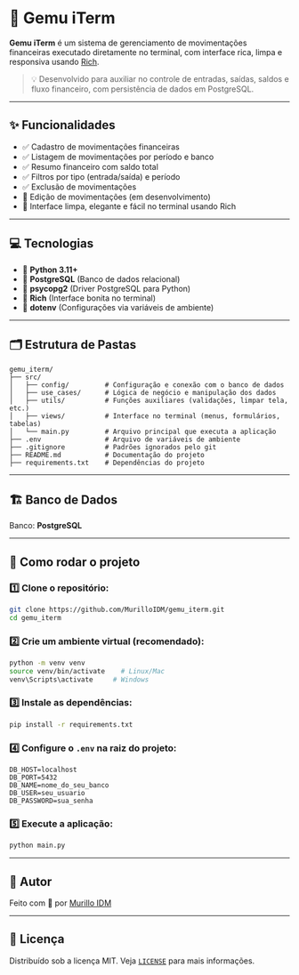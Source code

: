 # 🎯 Gemu iTerm

**Gemu iTerm** é um sistema de gerenciamento de movimentações financeiras executado diretamente no terminal, com interface rica, limpa e responsiva usando [Rich](https://rich.readthedocs.io/).

> 💡 Desenvolvido para auxiliar no controle de entradas, saídas, saldos e fluxo financeiro, com persistência de dados em PostgreSQL.

---

## ✨ Funcionalidades

- ✅ Cadastro de movimentações financeiras
- ✅ Listagem de movimentações por período e banco
- ✅ Resumo financeiro com saldo total
- ✅ Filtros por tipo (entrada/saída) e período
- ✅ Exclusão de movimentações
- 🚧 Edição de movimentações (em desenvolvimento)
- 🧹 Interface limpa, elegante e fácil no terminal usando Rich

---

## 💻 Tecnologias

- 🐍 **Python 3.11+**
- 🐘 **PostgreSQL** (Banco de dados relacional)
- 🔗 **psycopg2** (Driver PostgreSQL para Python)
- 🎨 **Rich** (Interface bonita no terminal)
- 🔐 **dotenv** (Configurações via variáveis de ambiente)

---

## 🗂️ Estrutura de Pastas

```
gemu_iterm/
├── src/
│   ├── config/         # Configuração e conexão com o banco de dados
│   ├── use_cases/      # Lógica de negócio e manipulação dos dados
│   ├── utils/          # Funções auxiliares (validações, limpar tela, etc.)
│   ├── views/          # Interface no terminal (menus, formulários, tabelas)
│   └── main.py         # Arquivo principal que executa a aplicação
├── .env                # Arquivo de variáveis de ambiente
├── .gitignore          # Padrões ignorados pelo git
├── README.md           # Documentação do projeto
├── requirements.txt    # Dependências do projeto
```

---

## 🏗️ Banco de Dados

Banco: **PostgreSQL**

---

## 🚀 Como rodar o projeto

### 1️⃣ Clone o repositório:

```bash
git clone https://github.com/MurilloIDM/gemu_iterm.git
cd gemu_iterm
```

### 2️⃣ Crie um ambiente virtual (recomendado):

```bash
python -m venv venv
source venv/bin/activate    # Linux/Mac
venv\Scripts\activate     # Windows
```

### 3️⃣ Instale as dependências:

```bash
pip install -r requirements.txt
```

### 4️⃣ Configure o `.env` na raiz do projeto:

```env
DB_HOST=localhost
DB_PORT=5432
DB_NAME=nome_do_seu_banco
DB_USER=seu_usuario
DB_PASSWORD=sua_senha
```

### 5️⃣ Execute a aplicação:

```bash
python main.py
```

---

## 🧠 Autor

Feito com 💙 por [Murillo IDM](https://github.com/MurilloIDM)

---

## 📜 Licença

Distribuído sob a licença MIT. Veja [`LICENSE`](LICENSE) para mais informações.
